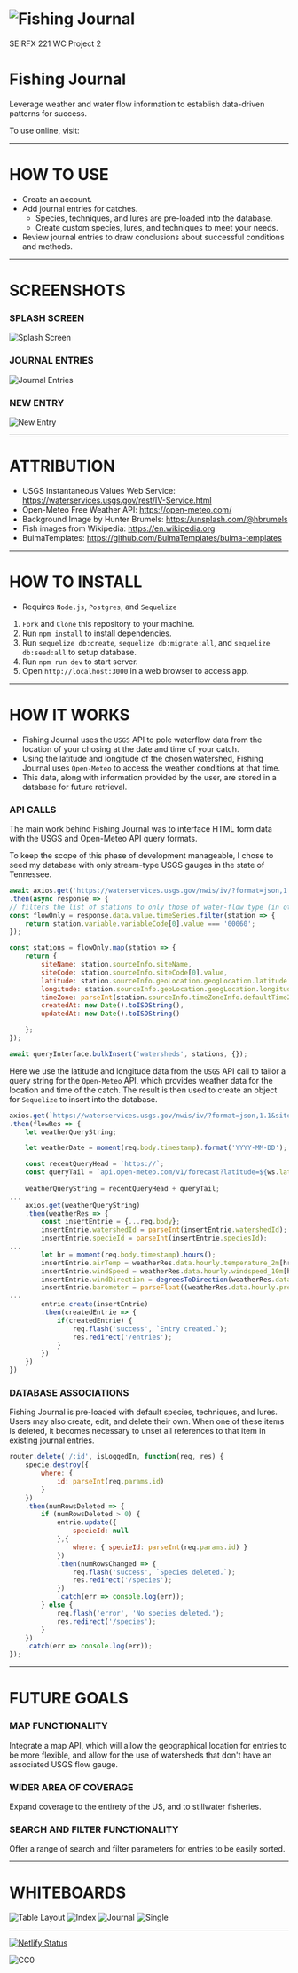 # ![Fishing Journal](/public/images/android-chrome-192x192.png)
SEIRFX 221 WC Project 2

# Fishing Journal

Leverage weather and water flow information to establish data-driven patterns for success.

To use online, visit: 

---

# HOW TO USE

* Create an account.
* Add journal entries for catches.
    * Species, techniques, and lures are pre-loaded into the database.
    * Create custom species, lures, and techniques to meet your needs.
* Review journal entries to draw conclusions about successful conditions and methods.

---

# SCREENSHOTS

### SPLASH SCREEN
![Splash Screen](screenshots/splash.png)

### JOURNAL ENTRIES
![Journal Entries](screenshots/entries.png)

### NEW ENTRY
![New Entry](screenshots/new-entry.png)

---

# ATTRIBUTION
* USGS Instantaneous Values Web Service: https://waterservices.usgs.gov/rest/IV-Service.html
* Open-Meteo Free Weather API: https://open-meteo.com/
* Background Image by Hunter Brumels: https://unsplash.com/@hbrumels
* Fish images from Wikipedia: https://en.wikipedia.org
* BulmaTemplates: https://github.com/BulmaTemplates/bulma-templates

---

# HOW TO INSTALL
* Requires `Node.js`, `Postgres`, and `Sequelize`
1. `Fork` and `Clone` this repository to your machine.
2. Run `npm install` to install dependencies.
3. Run `sequelize db:create`, `sequelize db:migrate:all`, and `sequelize db:seed:all` to setup database.
3. Run `npm run dev` to start server.
4. Open `http://localhost:3000` in a web browser to access app.

---

# HOW IT WORKS

* Fishing Journal uses the `USGS` API to pole waterflow data from the location of your chosing at the date and time of your catch.
* Using the latitude and longitude of the chosen watershed, Fishing Journal uses `Open-Meteo` to access the weather conditions at that time.
* This data, along with information provided by the user, are stored in a database for future retrieval.


### API CALLS

The main work behind Fishing Journal was to interface HTML form data with the USGS and Open-Meteo API query formats.

To keep the scope of this phase of development manageable, I chose to seed my database with only stream-type USGS gauges in the state of Tennessee.

```javascript
await axios.get('https://waterservices.usgs.gov/nwis/iv/?format=json,1.1&stateCd=TN&siteType=ST&siteStatus=active')
.then(async response => {
// filters the list of stations to only those of water-flow type (in other words, excludes water-depth type)
const flowOnly = response.data.value.timeSeries.filter(station => {
    return station.variable.variableCode[0].value === '00060';
});

const stations = flowOnly.map(station => {
    return {
        siteName: station.sourceInfo.siteName,
        siteCode: station.sourceInfo.siteCode[0].value,
        latitude: station.sourceInfo.geoLocation.geogLocation.latitude.toFixed(2),
        longitude: station.sourceInfo.geoLocation.geogLocation.longitude.toFixed(2),
        timeZone: parseInt(station.sourceInfo.timeZoneInfo.defaultTimeZone.zoneOffset.slice(0,3)),
        createdAt: new Date().toISOString(),
        updatedAt: new Date().toISOString()

    };
});

await queryInterface.bulkInsert('watersheds', stations, {});
```
Here we use the latitude and longitude data from the `USGS` API call to tailor a query string for the `Open-Meteo` API, which provides weather data for the location and time of the catch. The result is then used to create an object for `Sequelize` to insert into the database.

```javascript
axios.get(`https://waterservices.usgs.gov/nwis/iv/?format=json,1.1&site=${ws.siteCode}&parameterCd=00060`)
.then(flowRes => {
    let weatherQueryString;

    let weatherDate = moment(req.body.timestamp).format('YYYY-MM-DD');

    const recentQueryHead = `https://`;
    const queryTail = `api.open-meteo.com/v1/forecast?latitude=${ws.latitude}&longitude=${ws.longitude}&start_date=${weatherDate}&end_date=${weatherDate}&hourly=temperature_2m,precipitation,pressure_msl,cloudcover,windspeed_10m,winddirection_10m&daily=temperature_2m_max,temperature_2m_min,precipitation_sum&timezone=auto&temperature_unit=fahrenheit&windspeed_unit=mph&precipitation_unit=inch`;
    
    weatherQueryString = recentQueryHead + queryTail;
...
    axios.get(weatherQueryString)
    .then(weatherRes => {
        const insertEntrie = {...req.body};
        insertEntrie.watershedId = parseInt(insertEntrie.watershedId);
        insertEntrie.specieId = parseInt(insertEntrie.speciesId);
...
        let hr = moment(req.body.timestamp).hours();
        insertEntrie.airTemp = weatherRes.data.hourly.temperature_2m[hr];
        insertEntrie.windSpeed = weatherRes.data.hourly.windspeed_10m[hr];
        insertEntrie.windDirection = degreesToDirection(weatherRes.data.hourly.winddirection_10m[hr]);
        insertEntrie.barometer = parseFloat((weatherRes.data.hourly.pressure_msl[hr] * 0.02953).toFixed(2)); // constant converts kPa to inches mercury
...
        entrie.create(insertEntrie)
        .then(createdEntrie => {
            if(createdEntrie) {
                req.flash('success', `Entry created.`);
                res.redirect('/entries');
            }
        })
    })
})
```

### DATABASE ASSOCIATIONS

Fishing Journal is pre-loaded with default species, techniques, and lures. Users may also create, edit, and delete their own. When one of these items is deleted, it becomes necessary to unset all references to that item in existing journal entries.

```javascript
router.delete('/:id', isLoggedIn, function(req, res) {
    specie.destroy({
        where: {
            id: parseInt(req.params.id)
        }
    })
    .then(numRowsDeleted => {
        if (numRowsDeleted > 0) {
            entrie.update({
                specieId: null
            },{
                where: { specieId: parseInt(req.params.id) }
            })
            .then(numRowsChanged => {
                req.flash('success', `Species deleted.`);
                res.redirect('/species');
            })
            .catch(err => console.log(err));
        } else {
            req.flash('error', 'No species deleted.');
            res.redirect('/species');
        }
    })
    .catch(err => console.log(err));
});
```

---

# FUTURE GOALS

### MAP FUNCTIONALITY
Integrate a map API, which will allow the geographical location for entries to be more flexible, and allow for the use of watersheds that don't have an associated USGS flow gauge.

### WIDER AREA OF COVERAGE
Expand coverage to the entirety of the US, and to stillwater fisheries.

### SEARCH AND FILTER FUNCTIONALITY
Offer a range of search and filter parameters for entries to be easily sorted.

---

# WHITEBOARDS

![Table Layout](./screenshots/wireframes/table-layout.png)
![Index](./screenshots/wireframes/index.png)
![Journal](./screenshots/wireframes/journal.png)
![Single](./screenshots/wireframes/single.png)

---

[![Netlify Status](https://api.netlify.com/api/v1/badges/4f7c989c-6745-4455-a2e9-fb50c005b212/deploy-status)](https://app.netlify.com/sites/dragonaut/deploys)

![CC0](./screenshots/cc0.png)